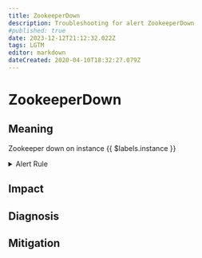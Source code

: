 ```yaml
---
title: ZookeeperDown
description: Troubleshooting for alert ZookeeperDown
#published: true
date: 2023-12-12T21:12:32.022Z
tags: LGTM
editor: markdown
dateCreated: 2020-04-10T18:32:27.079Z
---
```


# ZookeeperDown

## Meaning
[//]: # "Short paragraph that explains what the alert means"
Zookeeper down on instance {{ $labels.instance }}

<details>
  <summary>Alert Rule</summary>

  ```yaml
alert: ZookeeperDown
expr: zk_up == 0
for: 0m
labels:
    severity: critical
annotations:
    summary: Zookeeper Down (instance {{ $labels.instance }})
    description: |-
        Zookeeper down on instance {{ $labels.instance }}
          VALUE = {{ $value }}
          LABELS = {{ $labels }}
    runbook: https://github.com/srerun/prometheus-alerts/content/runbooks/ZookeeperDown

  ```
</details>


## Impact
[//]: # "What could / will happen if the alert is not addressed"



## Diagnosis
[//]: # "Steps to take to identify the cause of the problem"



## Mitigation
[//]: # "The steps necessary to resolve the alert"
